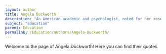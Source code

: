 ```yaml
---
layout: author
title: Angela Duckworth
description: "An American academic and psychologist, noted for her research on grit and self-control and how they impact success in education."
subject: "Education"
parent: Education
permalink: /Education/authors/Angela-Duckworth/
---
```


Welcome to the page of Angela Duckworth! Here you can find their quotes.
